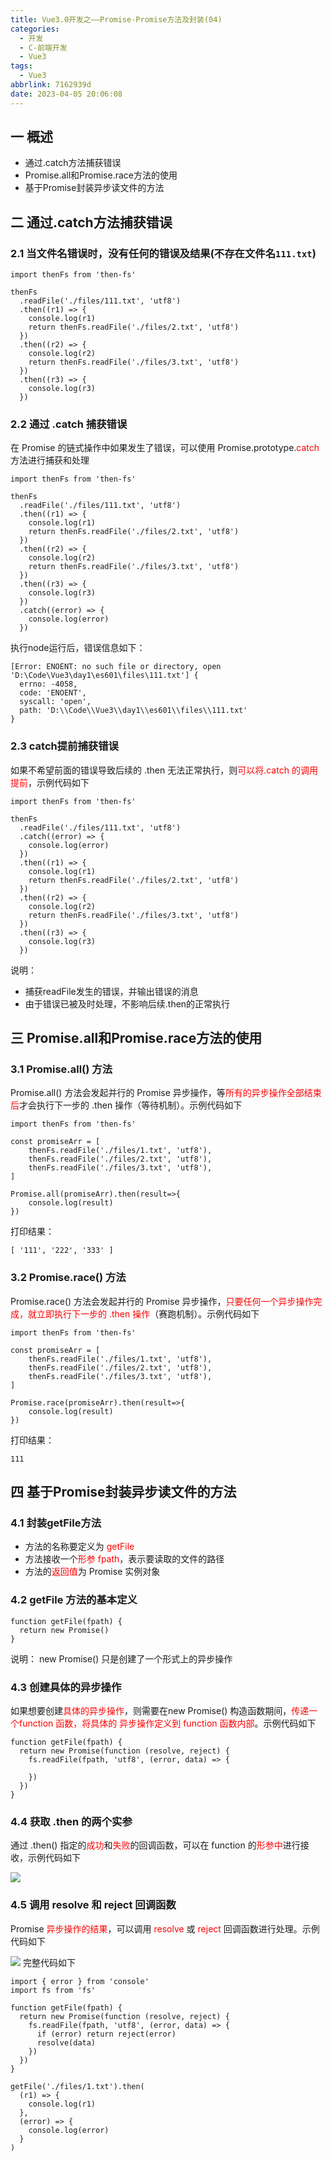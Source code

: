 ```yaml
---
title: Vue3.0开发之——Promise-Promise方法及封装(04)
categories:
  - 开发
  - C-前端开发
  - Vue3
tags:
  - Vue3
abbrlink: 7162939d
date: 2023-04-05 20:06:08
---
```

## 一 概述

* 通过.catch方法捕获错误
* Promise.all和Promise.race方法的使用
* 基于Promise封装异步读文件的方法

<!--more-->

## 二 通过.catch方法捕获错误

### 2.1 当文件名错误时，没有任何的错误及结果(不存在文件名`111.txt`)

```
import thenFs from 'then-fs'

thenFs
  .readFile('./files/111.txt', 'utf8')
  .then((r1) => {
    console.log(r1)
    return thenFs.readFile('./files/2.txt', 'utf8')
  })
  .then((r2) => {
    console.log(r2)
    return thenFs.readFile('./files/3.txt', 'utf8')
  })
  .then((r3) => {
    console.log(r3)
  })
```

### 2.2 通过 .catch 捕获错误

在 Promise 的链式操作中如果发生了错误，可以使用 Promise.prototype.<font color=red>catch</font> 方法进行捕获和处理

```
import thenFs from 'then-fs'

thenFs
  .readFile('./files/111.txt', 'utf8')
  .then((r1) => {
    console.log(r1)
    return thenFs.readFile('./files/2.txt', 'utf8')
  })
  .then((r2) => {
    console.log(r2)
    return thenFs.readFile('./files/3.txt', 'utf8')
  })
  .then((r3) => {
    console.log(r3)
  })
  .catch((error) => {
    console.log(error)
  })

```

执行node运行后，错误信息如下：

```
[Error: ENOENT: no such file or directory, open 'D:\Code\Vue3\day1\es601\files\111.txt'] {
  errno: -4058,
  code: 'ENOENT',
  syscall: 'open',
  path: 'D:\\Code\\Vue3\\day1\\es601\\files\\111.txt'
}
```

### 2.3 catch提前捕获错误

如果不希望前面的错误导致后续的 .then 无法正常执行，则<font color=red>可以将.catch 的调用提前</font>，示例代码如下

```
import thenFs from 'then-fs'

thenFs
  .readFile('./files/111.txt', 'utf8')
  .catch((error) => {
    console.log(error)
  })
  .then((r1) => {
    console.log(r1)
    return thenFs.readFile('./files/2.txt', 'utf8')
  })
  .then((r2) => {
    console.log(r2)
    return thenFs.readFile('./files/3.txt', 'utf8')
  })
  .then((r3) => {
    console.log(r3)
  })
```

说明：

* 捕获readFile发生的错误，并输出错误的消息
* 由于错误已被及时处理，不影响后续.then的正常执行

## 三 Promise.all和Promise.race方法的使用

### 3.1 Promise.all() 方法

Promise.all() 方法会发起并行的 Promise 异步操作，等<font color=red>所有的异步操作全部结束后</font>才会执行下一步的 .then
操作（等待机制）。示例代码如下

```
import thenFs from 'then-fs'

const promiseArr = [
    thenFs.readFile('./files/1.txt', 'utf8'),
    thenFs.readFile('./files/2.txt', 'utf8'),
    thenFs.readFile('./files/3.txt', 'utf8'),
]

Promise.all(promiseArr).then(result=>{
    console.log(result)
})
```

打印结果：

```
[ '111', '222', '333' ]
```

### 3.2 Promise.race() 方法

Promise.race() 方法会发起并行的 Promise 异步操作，<font color=red>只要任何一个异步操作完成，就立即执行下一步的
.then 操作</font>（赛跑机制）。示例代码如下

```
import thenFs from 'then-fs'

const promiseArr = [
    thenFs.readFile('./files/1.txt', 'utf8'),
    thenFs.readFile('./files/2.txt', 'utf8'),
    thenFs.readFile('./files/3.txt', 'utf8'),
]

Promise.race(promiseArr).then(result=>{
    console.log(result)
})
```

打印结果：

```
111
```

## 四 基于Promise封装异步读文件的方法

### 4.1 封装getFile方法

* 方法的名称要定义为 <font color=red>getFile</font>
* 方法接收一个<font color=red>形参 fpath</font>，表示要读取的文件的路径
* 方法的<font color=red>返回值</font>为 Promise 实例对象

### 4.2 getFile 方法的基本定义

```
function getFile(fpath) {
  return new Promise()
}
```

说明： new Promise() 只是创建了一个形式上的异步操作

### 4.3 创建具体的异步操作

如果想要创建<font color=red>具体的异步操作</font>，则需要在new Promise() 构造函数期间，<font color=red>传递一个function 函数，将具体的
异步操作定义到 function 函数内部</font>。示例代码如下

```
function getFile(fpath) {
  return new Promise(function (resolve, reject) {
    fs.readFile(fpath, 'utf8', (error, data) => {
     
    })
  })
}
```

### 4.4 获取 .then 的两个实参

通过 .then() 指定的<font color=red>成功</font>和<font color=red>失败</font>的回调函数，可以在 function 的<font color=red>形参中</font>进行接收，示例代码如下

![][1]

### 4.5 调用 resolve 和 reject 回调函数

Promise <font color=red>异步操作的结果</font>，可以调用 <font color=red>resolve</font> 或<font color=red> reject</font> 回调函数进行处理。示例代码如下

![][2]
完整代码如下

```
import { error } from 'console'
import fs from 'fs'

function getFile(fpath) {
  return new Promise(function (resolve, reject) {
    fs.readFile(fpath, 'utf8', (error, data) => {
      if (error) return reject(error)
      resolve(data)
    })
  })
}

getFile('./files/1.txt').then(
  (r1) => {
    console.log(r1)
  },
  (error) => {
    console.log(error)
  }
)
```



[1]:https://raw.githubusercontent.com/PGzxc/CDN/master/blog-vue/vue3.0-day1-04-promise-resolve-reject.png
[2]:https://raw.githubusercontent.com/PGzxc/CDN/master/blog-vue/vue3.0-day1-04-promise-resolve-reject-deal.png